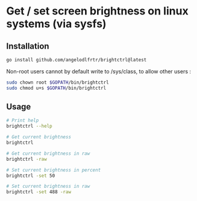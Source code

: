 # Get / set screen brightness on linux systems (via sysfs)

## Installation

```sh
go install github.com/angelodlfrtr/brightctrl@latest
```

Non-root users cannot by default write to /sys/class, to allow other users :

```sh
sudo chown root $GOPATH/bin/brightctrl
sudo chmod u+s $GOPATH/bin/brightctrl
```

## Usage

```sh
# Print help
brightctrl --help

# Get current brightness
brightctrl

# Get current brightness in raw
brightctrl -raw

# Set current brightness in percent
brightctrl -set 50

# Set current brightness in raw
brightctrl -set 488 -raw
```
